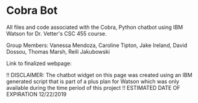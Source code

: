 # Cobra Bot
 All files and code associated with the Cobra, Python chatbot using IBM Watson for Dr. Vetter's CSC 455 course.
 
 Group Members:
 Vanessa Mendoza, Caroline Tipton, Jake Ireland, David Dossou, Thomas Marsh, Reili Jakubowski
 
 Link to finalized webpage:
 
 !! DISCLAIMER: The chatbot widget on this page was created using an IBM generated script that is part of a plus plan for Watson which was only available during the time period of this project !!
  ESTIMATED DATE OF EXPIRATION 12/22/2019
